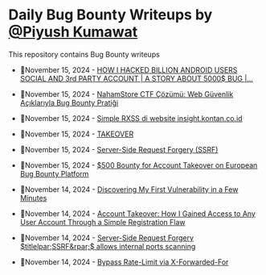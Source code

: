 # Daily Bug Bounty Writeups by [@Piyush Kumawat](https://twitter.com/piyush_supiy) 
This repository contains Bug Bounty writeups

<!-- BLOG-POST-LIST:START -->
 - 💯November 15, 2024 - [HOW I HACKED BILLION ANDROID USERS SOCIAL AND 3rd PARTY ACCOUNT | A STORY ABOUT 5000$ BUG |…](https://medium.com/@karthithehacker/how-i-hacked-billion-android-users-social-and-3rd-party-account-a-story-about-5000-bug-54d8b6ce75df?source=rss------bug_bounty-5) 

 - 💯November 15, 2024 - [NahamStore CTF Çözümü: Web Güvenlik Açıklarıyla Bug Bounty Pratiği](https://berkkahya0.medium.com/nahamstore-ctf-%C3%A7%C3%B6z%C3%BCm%C3%BC-web-g%C3%BCvenlik-a%C3%A7%C4%B1klar%C4%B1yla-bug-bounty-prati%C4%9Fi-a1b3d7133329?source=rss------bug_bounty-5) 

 - 💯November 15, 2024 - [Simple RXSS di website insight.kontan.co.id](https://medium.com/@0xRedFox29/simple-rxss-di-website-insight-kontan-co-id-cfb39dd64a3a?source=rss------bug_bounty-5) 

 - 💯November 15, 2024 - [TAKEOVER](https://medium.com/@mukkagopi50/takeover-16aa79977e6b?source=rss------bug_bounty-5) 

 - 💯November 15, 2024 - [Server-Side Request Forgery &lpar;SSRF&rpar;](https://medium.com/@mukkagopi50/server-side-request-forgery-ssrf-80d168fd82f7?source=rss------bug_bounty-5) 

 - 💯November 15, 2024 - [$500 Bounty for Account Takeover on European Bug Bounty Platform](https://0vulns.medium.com/500-bounty-for-account-takeover-on-european-bug-bounty-platform-cd5af3edb1ec?source=rss------bug_bounty-5) 

 - 💯November 14, 2024 - [Discovering My First Vulnerability in a Few Minutes](https://medium.com/@jagdishdammala/discovering-my-first-vulnerability-in-a-few-minutes-6bbc9419cbfc?source=rss------bug_bounty-5) 

 - 💯November 14, 2024 - [Account Takeover: How I Gained Access to Any User Account Through a Simple Registration Flaw](https://0d-amr.medium.com/account-takeover-how-i-gained-access-to-any-user-account-through-a-simple-registration-flaw-96f9f6bdc0ae?source=rss------bug_bounty-5) 

 - 💯November 14, 2024 - [Server-Side Request Forgery $titlelpar;SSRF&rpar;$ allows internal ports scanning](https://medium.com/h7w/server-side-request-forgery-ssrf-allows-internal-ports-scanning-ef7edf6534b7?source=rss------bug_bounty-5) 

 - 💯November 14, 2024 - [Bypass Rate-Limit via X-Forwarded-For](https://medium.com/@null.x.b1ty/bypass-rate-limit-via-x-forwarded-for-ea26c7a25a90?source=rss------bug_bounty-5) 
<!-- BLOG-POST-LIST:END -->
